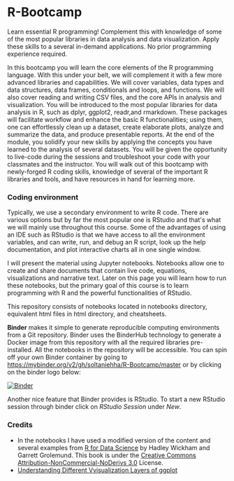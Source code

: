 # R-Bootcamp

Learn essential R programming!  Complement this with knowledge of some of the most popular libraries in data analysis and data visualization.  Apply these skills to a several in-demand applications.  No prior programming experience required.

In this bootcamp you will learn the core elements of the R programming language.  With this under your belt, we will complement it with a few more advanced libraries and capabilities. We will cover variables, data types and data structures, data frames, conditionals and loops, and functions.  We will also cover reading and writing CSV files, and the core APIs in analysis and visualization.  You will be introduced to the most popular libraries for data analysis in R, such as dplyr, ggplot2, readr,and rmarkdown. These packages will facilitate workflow and enhance the basic R functionalities; using them, one can effortlessly clean up a dataset, create elaborate plots, analyze and summarize the data, and produce presentable reports. At the end of the module, you solidify your new skills by applying the concepts you have learned to the analysis of several datasets. You will be given the opportunity to live-code during the sessions and troubleshoot your code with your classmates and the instructor. You will walk out of this bootcamp with newly-forged R coding skills, knowledge of several of the important R libraries and tools, and have resources in hand for learning more.

### Coding environment <a class="anchor" id="codeEnv"></a>
Typically, we use a secondary environment to write R code. There are various options but by far the most popular one is RStudio and that's what we will mainly use throughout this course. Some of the advantages of using an IDE such as RStudio is that we have access to all the environment variables, and can write, run, and debug an R script, look up the help documentation, and plot interactive charts all in one single window.

I will present the material using Jupyter notebooks. Notebooks allow one to create and share documents that contain live code, equations, visualizations and narrative text. Later on this page you will learn how to run these notebooks, but the primary goal of this course is to learn programming with R and the powerful functionalities of RStudio.

This repository consists of notebooks located in notebooks directory, equivalent html files in html directory, and cheatsheets.

**Binder** makes it simple to generate reproducible computing environments from a Git repository. Binder uses the BinderHub technology to generate a Docker image from this repository with all the required libraries pre-installed. All the notebooks in the repository will be accessible. You can spin off your own Binder container by going to https://mybinder.org/v2/gh/soltaniehha/R-Bootcamp/master or by clicking on the binder logo below:

[![Binder](https://mybinder.org/badge.svg)](https://mybinder.org/v2/gh/soltaniehha/R-Bootcamp/master)

Another nice feature that Binder provides is RStudio. To start a new RStudio session through binder click on *RStudio Session* under *New*.

### Credits
* In the notebooks I have used a modified version of the content and several examples from [R for Data Science](https://www.amazon.com/Data-Science-Transform-Visualize-Model/dp/1491910399) by Hadley Wickham and Garrett Grolemund. This book is under the [Creative Commons Attribution-NonCommercial-NoDerivs 3.0](https://creativecommons.org/licenses/by-nc-nd/3.0/us/) License.
* [Understanding Different Vvisualization Layers of ggplot](https://skillgaze.com/2017/10/31/understanding-different-visualization-layers-of-ggplot/)

